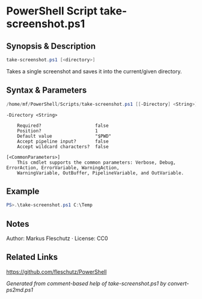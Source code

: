 # PowerShell Script take-screenshot.ps1

## Synopsis & Description
```powershell
take-screenshot.ps1 [<directory>]
```

Takes a single screenshot and saves it into the current/given directory.

## Syntax & Parameters
```powershell
/home/mf/PowerShell/Scripts/take-screenshot.ps1 [[-Directory] <String>] [<CommonParameters>]
```

```
-Directory <String>
    
    Required?                    false
    Position?                    1
    Default value                "$PWD"
    Accept pipeline input?       false
    Accept wildcard characters?  false
```

```
[<CommonParameters>]
    This cmdlet supports the common parameters: Verbose, Debug, ErrorAction, ErrorVariable, WarningAction, 
    WarningVariable, OutBuffer, PipelineVariable, and OutVariable.
```

## Example
```powershell
PS>.\take-screenshot.ps1 C:\Temp
```


## Notes
Author: Markus Fleschutz · License: CC0

## Related Links
https://github.com/fleschutz/PowerShell

*Generated from comment-based help of take-screenshot.ps1 by convert-ps2md.ps1*
